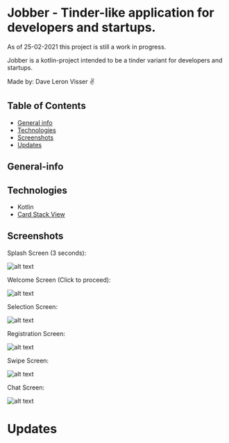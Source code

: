 # Jobber - Tinder-like application for developers and startups.

As of 25-02-2021 this project is still a work in progress.

Jobber is a kotlin-project intended to be a tinder variant for developers and startups.

Made by: Dave Leron Visser :v:

## Table of Contents

* [General info](#general-info)
* [Technologies](#technologies)
* [Screenshots](#screenshots)
* [Updates](#updates)

## General-info

## Technologies

* Kotlin
* [Card Stack View](https://github.com/yuyakaido/CardStackView) 

## Screenshots

Splash Screen (3 seconds): 

![alt text](https://github.com/dlvisser/Jobber/blob/main/assets/img/Splash-Screen.jpg "Splash Screen")


Welcome Screen (Click to proceed):

![alt text](https://github.com/dlvisser/Jobber/blob/main/assets/img/Welcome-Screen.jpg "Welcome Screen")


Selection Screen:

![alt text](https://github.com/dlvisser/Jobber/blob/main/assets/img/Selection-Screen.jpg "Selection Screen")


Registration Screen:

![alt text](https://github.com/dlvisser/Jobber/blob/main/assets/img/Registration-Screen.jpg "Registration Screen")

Swipe Screen:

![alt text](https://github.com/dlvisser/Jobber/blob/main/assets/img/Swipe-Screen.jpg "Swipe Screen")

Chat Screen:

![alt text](https://github.com/dlvisser/Jobber/blob/main/assets/img/Chatscreen.jpg "Chat Screen")

# Updates
